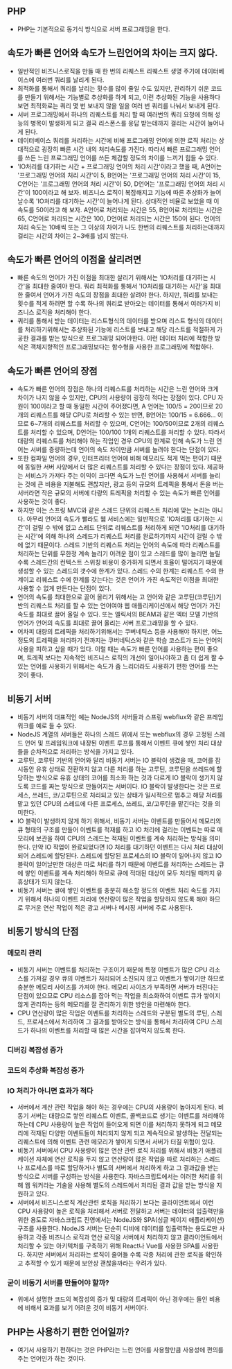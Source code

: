 ## PHP
- PHP는 기본적으로 동기식 방식으로 서버 프로그래밍을 한다.

## 속도가 빠른 언어와 속도가 느린언어의 차이는 크지 않다.
- 일반적인 비즈니스로직을 만들 때 한 번의 리퀘스트 리퀘스트 생명 주기에 데이터베이스에 여러번 쿼리를 날리게 된다.
- 최적화를 통해서 쿼리를 날리는 횟수를 많이 줄일 수도 있지만, 관리하기 쉬운 코드를 만들기 위해서는 기능별로 추상화를 하게 되고, 이런 추상화된 기능을 사용하다보면 최적화로는 쿼리 몇 번 보내지 않을 일을 여러 번 쿼리를 나눠서 보내게 된다.
- 서버 프로그래밍에서 하나의 리퀘스트를 처리 할 때 여러번의 쿼리 요청에 의해 성능의 병목이 발생하게 되고 결국 리스폰스를 응답 받는데까지 걸리는 시간이 늘어나게 된다.
- 데이터베이스 쿼리를 처리하는 시간에 비해 프로그래밍 언어에 의한 로직 처리는 상대적으로 굉장히 빠른 시간 내의 처리속도를 가진다. 따라서 빠른 프로그래밍 언어를 쓰든 느린 프로그래밍 언어를 쓰든 체감할 정도의 차이를 느끼기 힘들 수 있다.
- 'IO처리를 대기하는 시간 + 프로그래밍 언어의 처리 시간'이라고 했을 때, A언어는 '프로그래밍 언어의 처리 시간'이 5, B언어는 '프로그래밍 언어의 처리 시간'이 15, C언어는 '프로그래밍 언어의 처리 시간'이 50, D언어는 '프로그래밍 언어의 처리 시간'이 100이라고 해 보자. 비즈니스 로직이 복잡해지고 기능에 따른 추상화가 늘어날수록 'IO처리를 대기하는 시간'이 늘어나게 된다. 상대적인 비율로 보았을 때 이 속도를 50이라고 해 보자. A언어로 처리되는 시간은 55, B언어로 처리되는 시간은 65, C언어로 처리되는 시간은 100, D언어로 처리되는 시간은 150이 된다. 언어의 처리 속도는 10배씩 또는 그 이상의 차이가 나도 한번의 리퀘스트를 처리하는데까지 걸리는 시간의 차이는 2~3배를 넘지 않는다.

## 속도가 빠른 언어의 이점을 살리려면
- 빠른 속도의 언어가 가진 이점을 최대한 살리기 위해서는 'IO처리를 대기하는 시간'을 최대한 줄여야 한다. 쿼리 최적화를 통해서 'IO처리를 대기하는 시간'을 최대한 줄여서 언어가 가진 속도의 장점을 최대한 살려야 한다. 하지만, 쿼리를 보내는 횟수를 적게 하려면 할 수록 하나의 쿼리로 받아오는 데이터를 통해서 여러가지 비즈니스 로직을 처리해야 한다.
- 쿼리를 통해서 받는 데이터는 리스트형식의 데이터를 받으며 리스트 형식의 데이터를 처리하기위해서는 추상화된 기능에 리스트를 보내고 해당 리스트를 적절하게 가공한 결과를 받는 방식으로 프로그래밍 되어야한다. 이런 데이터 처리에 적합한 방식은 객체지향적인 프로그래밍보다는 함수형을 사용한 프로그래밍에 적합하다.

## 속도가 빠른 언어의 장점
- 속도가 빠른 언어의 장점은 하나의 리퀘스트를 처리하는 시간은 느린 언어와 크게 차이가 나지 않을 수 있지만, CPU의 사용량이 굉장히 적다는 장점이 있다. CPU 자원이 100이라고 할 때 동일한 시간이 주어졌다면, A 언어는 100/5 = 20이므로 20개의 리퀘스트를 해당 CPU로 처리할 수 있는 반면, B언어는 100/15 = 6.666... 이므로 6~7개의 리퀘스트를 처리할 수 있으며, C언어는 100/50이므로 2개의 리퀘스트를 처리할 수 있으며, D언어는 100/100 1개의 리퀘스트를 처리할 수 있다. 따라서 대량의 리퀘스트를 처리해야 하는 작업인 경우 CPU의 한계로 인해 속도가 느린 언어는 서버를 증량하는데 언어의 속도 차이만큼 서버를 늘려야 한다는 단점이 있다.
- 또한 컴파일 언어의 경우, 인터프리터 언어에 비해 메모리도 적게 먹는 편이기 때문에 동일한 서버 사양에서 더 많은 리퀘스트를 처리할 수 있다는 장점이 있다. 제공하는 서비스가 가져다 주는 이익이 크다면 속도가 느린 언어를 사용해서 서버를 늘리는 것에 큰 비용을 지불해도 괜찮지만, 광고 등의 규모의 트레픽을 통해서 돈을 버는 서버라면 작은 규모의 서버에 다량의 트레픽을 처리할 수 있는 속도가 빠른 언어를 사용하는 것이 좋다.
- 하지만 이는 스프링 MVC와 같은 스레드 단위의 리퀘스트 처리에 맞는 논리는 아니다. 아무리 언어의 속도가 빨라도 웹 서비스에는 일반적으로 'IO처리를 대기하는 시간'이 걸릴 수 밖에 없고 스레드 단위로 리퀘스트를 처리하게 되면 'IO처리를 대기하는 시간'에 의해 하나의 스레드가 리퀘스트 처리를 완료하기까지 시간이 걸릴 수 밖에 없기 때문이다. 스레드 기반의 리퀘스트 처리는 언어의 속도에 따라 리퀘스트를 처리하는 단위를 무한정 계속 늘리기 어려운 점이 있고 스레드를 많이 늘리면 늘릴수록 스레드간의 컨텍스트 스위칭 비용이 증가하게 되면서 효율이 떨어지기 때문에 생성할 수 있는 스레드의 갯수에 한계가 있다. 스레드 수의 한계는 리퀘스트 수의 한계이고 리퀘스트 수에 한계를 갖는다는 것은 언어가 가진 속도적인 이점을 최대한 사용할 수 없게 만든다는 단점이 있다.
- 언어의 속도를 최대한으로 끌어 올리기 위해서는 고 언어와 같은 고루틴(코루틴)기반의 리퀘스트 처리를 할 수 있는 언어여야 웹 애플리케이션에서 해당 언어가 가진 속도를 최대로 끌어 올릴 수 있다. 또는 엘릭서의 BEAM과 같은 엑터 모델 기반의 언어가 언어의 속도를 최대로 끌어 올리는 서버 프로그래밍을 할 수 있다.
- 어차피 대량의 트레픽을 처리하기위해서는 쿠버네틱스 등을 사용해야 하지만, 어느 정도의 트레픽을 처리하기 전까지는 쿠버네틱스와 같은 학습 코스트가 드는 언어의 사용을 피하고 싶을 때가 있다. 이럴 때는 속도가 빠른 언어를 사용하는 편이 좋으며, 트레픽 보다는 지속적인 비즈니스 로직의 개선이 일어나야하고 좀 더 쉽게 짤 수 있는 언어를 사용하기 위해서는 속도가 좀 느리더라도 사용하기 편한 언어를 쓰는 것이 좋다.

## 비동기 서버
- 비동기 서버의 대표적인 예는 NodeJS의 서버들과 스프링 webflux와 같은 프레임워크를 예로 들 수 있다.
- NodeJS 계열의 서버들은 하나의 스레드 위에서 또는 webflux의 경우 고정된 스레드 언어 및 프레임워크에 내장된 이벤트 루프를 통해서 이벤트 큐에 쌓인 처리 대상들을 순차적으로 처리하는 방식을 가지고 있다.
- 고루틴, 코루틴 기반의 언어와 달리 비동기 서버는 IO 블락이 생겼을 때, 코어를 잠시동안 유휴 상태로 전환하지 않고 다른 처리를 하는 고루틴, 코루틴을 쓰레드에 할당하는 방식으로 유휴 상태의 코어를 최소화 하는 것과 다르게 IO 블락이 생기지 않도록 코드를 짜는 방식으로 만들어지는 서버이다. IO 블락이 발생한다는 것은 프로세스, 쓰레드, 코/고루틴으로 처리되고 있는 상태가 일시적으로 멈추고 해당 처리를 맡고 있던 CPU의 스레드에 다른 프로세스, 쓰레드, 코/고루틴을 맡긴다는 것을 의미한다.
- IO 블락이 발생하지 않게 하기 위해서, 비동기 서버는 이벤트를 만들어서 메모리의 큐 형태의 구조를 만들어 이벤트를 적재를 하고 IO 처리에 걸리는 이벤트는 따로 메모리에 보관을 하여 CPU의 스레드는 적재된 이벤트를 계속 처리하는 방식을 의미한다. 만약 IO 작업이 완료되었다면 IO 처리를 대기하던 이벤트는 다시 처리 대상이 되어 스레드에 할당된다. 스레드에 할당된 프로세스의 IO 블락이 일어나지 않고 IO 블락이 일어날만한 대상은 따로 처리를 하기 때문에 이벤트를 처리하는 스레드는 큐에 쌓인 이벤트를 계속 처리해야 하므로 큐에 적대된 대상이 모두 처리될 때까지 유휴상태가 되지 않는다.
- 비동기 서버는 큐에 쌓인 이벤트를 충분히 해소할 정도의 이벤트 처리 속도를 가지기 위해서 하나의 이벤트 처리에 연산량이 많은 작업을 할당하지 않도록 해야 하므로 무거운 연산 작업이 적은 광고 서버나 메시징 서버에 주로 사용된다.

## 비동기 방식의 단점
### 메모리 관리
- 비동기 서버는 이벤트를 처리하는 구조이기 때문에 특정 이벤트가 많은 CPU 리소스를 가져갈 경우 큐의 이벤트가 처리되어 소진되지 않고 이벤트가 쌓이기만 하므로 충분한 메모리 사이즈를 가져야 한다. 메모리 사이즈가 부족하면 서버가 터진다는 단점이 있으므로 CPU 리소스를 잡아 먹는 작업을 최소화하여 이벤트 큐가 쌓이지 않게 관리하는 등의 메모리를 잘 관리하기 위한 방안을 마련해야 한다.
- CPU 연산량이 많은 작업은 이벤트를 처리하는 스레드와 구분된 별도의 루틴, 스레드, 프로세스에서 처리하여 그 결과를 받아오는 방식을 통해서 처리하여 CPU 스레드가 하나의 이벤트를 처리할 때 많은 시간을 잡아먹지 않도록 한다.

### 디버깅 복잡성 증가
### 코드의 추상화 복잡성 증가
### IO 처리가 아니면 효과가 적다
- 서버에서 계산 관련 작업을 해야 하는 경우에는 CPU의 사용량이 높아지게 된다. 비동기 서버는 대량으로 쌓인 리퀘스트 이벤트, 콜백코드로 생기는 이벤트를 처리해야 하는데 CPU 사용량이 높은 작업이 들어오게 되면 이를 처리하지 못하게 되고 메모리에 적재된 다양한 이벤트들이 처리되지 않게 되고 계속적으로 발생하는 전달되는 리퀘스트에 의해 이벤트 관련 메모리가 쌓이게 되면서 서버가 터질 위험이 있다.
- 비동기 서버에서 CPU 사용량이 많은 연산 관련 로직 처리를 위해서 비동기 애플리케이션 자체에 연산 로직을 두지 않고 연산량이 많은 작업을 따로 처리하는 스레드나 프로세스를 따로 할당하거나 별도의 서버에서 처리하게 하고 그 결과값을 받는 방식으로 서버를 구성하는 방식을 사용한다. 자바스크립트에서는 이러한 처리를 위해 웹 워커라는 기술을 사용해 별도의 스레드에서 처리된 결과 값을 받는 방식을 지원하고 있다.
- 서버에서 비즈니스로직 계산관련 로직을 처리하기 보다는 클라이언트에서 이런 CPU 사용량이 높은 로직을 처리해서 서버로 전달하고 서버는 데이터의 입출력만을 위한 용도로 자바스크립트 진영에서는 NodeJS와 SPA(싱글 페이지 애플리케이션) 구조를 사용한다. NodeJS 서버는 단순히 디비에 데이터를 입출력하는 용도로만 사용하고 각종 비즈니스 로직과 연산 로직을 서버에서 처리하지 않고 클라이언트에서 처리할 수 있는 아키텍처를 구축하기 위해 React나 Vue를 사용한 SPA를 사용한다. 하지만 서버에서 처리하는 로직이 줄어들 수록 각종 처리에 관한 로직을 확인하고 추적할 수 있기 때문에 보안상 괜찮을까라는 우려가 있다.

### 굳이 비동기 서버를 만들어야 할까?
- 위에서 설명한 코드의 복잡성의 증가 및 대량의 트레픽이 아닌 경우에는 들인 비용에 비해서 효과를 보기 어려운 것이 비동기 서버이다.

## PHP는 사용하기 편한 언어일까?
- 여기서 사용하기 편하다는 것은 PHP라는 느린 언어를 사용할만큼 사용성에 편의를 주는 언어인가 하는 것이다.
